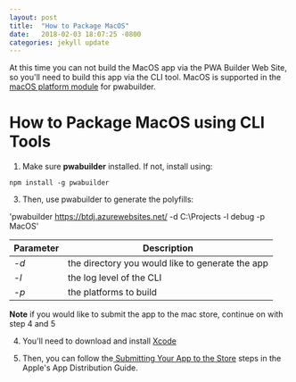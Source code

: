 ```yaml
---
layout: post
title:  "How to Package MacOS"
date:   2018-02-03 18:07:25 -0800
categories: jekyll update
---
```


At this time you can not build the MacOS app via the PWA Builder Web Site, so you'll need to build this app via the CLI tool. MacOS is supported in the [macOS platform module](https://www.npmjs.com/package/pwabuilder-macos) for pwabuilder.

# How to Package MacOS using CLI Tools

1. Make sure **pwabuilder** installed. If not, install using: 

`npm install -g pwabuilder`

3. Then, use pwabuilder to generate the polyfills: 

'pwabuilder https://btdj.azurewebsites.net/ -d C:\Projects -l debug -p MacOS'

  Parameter |  Description
 --- | --- 
 *-d* | the directory you would like to generate the app
 *-l* | the log level of the CLI
 *-p* | the platforms to build


 

**Note** if you would like to submit the app to the mac store, continue on with step 4 and 5


4. You'll need to download and install [Xcode](https://developer.apple.com/xcode/downloads/)

5. Then, you can follow the[ Submitting Your App to the Store](https://developer.apple.com/library/content/documentation/IDEs/Conceptual/AppDistributionGuide/SubmittingYourApp/SubmittingYourApp.html) steps in the Apple's App Distribution Guide.
